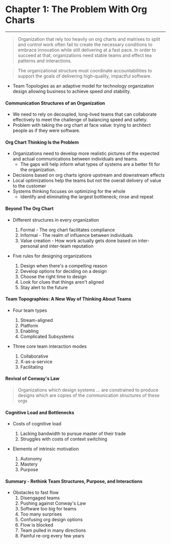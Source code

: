 # Chapter 1: The Problem With Org Charts
----

> Organization that rely too heavily on org charts and matrixes to split and control work often fail to create the necessary conditions to embrace innovation while still delivering at a fast pace. In order to succeed at that, organizations need stable teams and effect tea patterns and interactions.

> The organizational structure must coordinate accountabilities to support the goals of delivering high-quality, impactful software.

- Team Topologies as an adaptive model for technology organization design allowing business to achieve speed _and_ stability.

#### Communication Structures of an Organization

- We need to rely on decoupled, long-lived teams that can collaborate effectively to meet the challenge of balancing speed and safety.
- Problem with taking the org chart at face value: trying to architect people as if they were software.

#### Org Chart Thinking Is the Problem

- Organizations need to develop more realistic pictures of the expected and actual communications between individuals and teams.
  - The gaps will help inform what types of systems are a better fit for the organization.
- Decisions based on org charts ignore upstream and downstream effects
- Local optimizations help the teams but not the overall delivery of value to the customer
- Systems thinking focuses on optimizing for the whole
  - Identify and eliminating the largest bottleneck; rinse and repeat

#### Beyond The Org Chart

- Different structures in every organization
  1. Formal - The org chart facilitates compliance
  2. Informal - The realm of influence between individuals
  3. Value creation - How work actually gets done based on inter-personal and inter-team reputation

- Five rules for designing organizations
  1. Design when there's a compelling reason
  2. Develop options for deciding on a design
  3. Choose the right time to design
  4. Look for clues that things aren't aligned
  5. Stay alert to the future

#### Team Topographies: A New Way of Thinking About Teams

- Four team types
  1. Stream-aligned
  2. Platform
  3. Enabling
  4. Complicated Subsystems

- Three core team interaction modes
  1. Collaborative
  2. X-as-a-service
  3. Facilitating

#### Revival of Conway's Law

> Organizations which design systems ... are constrained to produce designs which are copies of the communication structures of these orgs

#### Cognitive Load and Bottlenecks

- Costs of cognitive load
  1. Lacking bandwidth to pursue master of their trade
  2. Struggles with costs of context switching

- Elements of intrinsic motivation
  1. Autonomy
  2. Mastery
  3. Purpose

#### Summary - Rethink Team Structures, Purpose, and Interactions

- Obstacles to fast flow
  1. Disengaged teams
  2. Pushing against Conway's Law
  3. Software too big for teams
  4. Too many surprises
  5. Confusing org design options
  6. Flow is blocked
  7. Team pulled in many directions
  8. Painful re-org every few years

